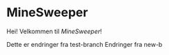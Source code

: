# MineSweeper


Hei! Velkommen til *MineSweeper*! 

Dette er endringer fra test-branch
Endringer fra new-b